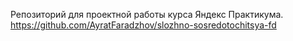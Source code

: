 Репозиторий для проектной работы курса Яндекс Практикума.  
https://github.com/AyratFaradzhov/slozhno-sosredotochitsya-fd
